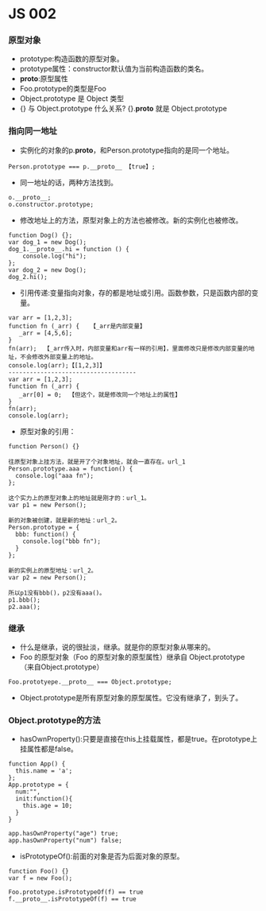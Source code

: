 # JS 002

### 原型对象

* prototype:构造函数的原型对象。
* prototype属性：constructor默认值为当前构造函数的类名。
* __proto__:原型属性
* Foo.prototype的类型是Foo
* Object.prototype 是 Object 类型
* {} 与 Object.prototype 什么关系? {}.__proto__ 就是 Object.prototype

### 指向同一地址

* 实例化的对象的p.__proto__，和Person.prototype指向的是同一个地址。
```
Person.prototype === p.__proto__ 【true】;
```

* 同一地址的话，两种方法找到。
```
o.__proto__;
o.constructor.prototype;
```

* 修改地址上的方法，原型对象上的方法也被修改。新的实例化也被修改。
```
function Dog() {};
var dog_1 = new Dog();
dog_1.__proto__.hi = function () {
    console.log("hi");
};
var dog_2 = new Dog();
dog_2.hi();
```

* 引用传递:变量指向对象，存的都是地址或引用。函数参数，只是函数内部的变量。
```
var arr = [1,2,3];
function fn (_arr) {   【_arr是内部变量】
   _arr = [4,5,6];
}
fn(arr);  【_arr传入时，内部变量和arr有一样的引用】，里面修改只是修改内部变量的地址，不会修改外部变量上的地址。
console.log(arr);【[1,2,3]】
------------------------------------
var arr = [1,2,3];
function fn (_arr) {
   _arr[0] = 0;  【但这个，就是修改同一个地址上的属性】
}
fn(arr);
console.log(arr);
```

* 原型对象的引用：
```
function Person() {}

往原型对象上挂方法，就是开了个对象地址，就会一直存在。url_1
Person.prototype.aaa = function() {
  console.log("aaa fn");
};

这个实力上的原型对象上的地址就是刚才的：url_1。
var p1 = new Person();

新的对象被创建，就是新的地址：url_2。
Person.prototype = {
  bbb: function() {
    console.log("bbb fn");
  }
};

新的实例上的原型地址：url_2。
var p2 = new Person();

所以p1没有bbb()，p2没有aaa()。
p1.bbb();
p2.aaa();
```

### 继承

* 什么是继承，说的很扯淡，继承。就是你的原型对象从哪来的。
* Foo 的原型对象（Foo 的原型对象的原型属性）继承自 Object.prototype（来自Object.prototype）
```
Foo.prototyepe.__proto__ === Object.prototype;
```

* Object.prototype是所有原型对象的原型属性。它没有继承了，到头了。

### Object.prototype的方法

* hasOwnProperty():只要是直接在this上挂载属性，都是true。在prototype上挂属性都是false。
```
function App() {
  this.name = 'a';
};
App.prototype = {
  num:"",
  init:function(){
    this.age = 10;
  }
}

app.hasOwnProperty("age") true;
app.hasOwnProperty("num") false;
```

* isPrototypeOf():前面的对象是否为后面对象的原型。
```
function Foo() {}
var f = new Foo();

Foo.prototype.isPrototypeOf(f) == true
f.__proto__.isPrototypeOf(f) == true
```
